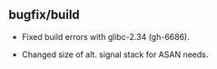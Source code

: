 ## bugfix/build

* Fixed build errors with glibc-2.34 (gh-6686).

* Changed size of alt. signal stack for ASAN needs.
